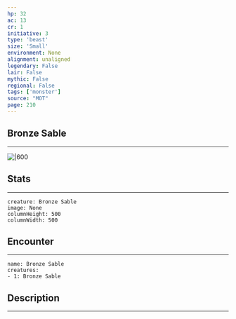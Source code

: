 ```yaml
---
hp: 32
ac: 13
cr: 1
initiative: 3
type: 'beast'    
size: 'Small'
environment: None
alignment: unaligned
legendary: False
lair: False
mythic: False
regional: False
tags: ['monster']
source: "MOT"
page: 210
---
```


## Bronze Sable
---

![|600](D:/Program%20Files/5e.tools/img/bestiary/MOT/Bronze%20Sable.jpg)

## Stats
---

```statblock
creature: Bronze Sable
image: None
columnHeight: 500
columnWidth: 500
```

## Encounter
---

```encounter-table
name: Bronze Sable
creatures:
- 1: Bronze Sable
```

## Description
---




